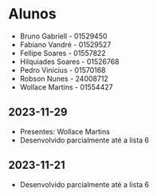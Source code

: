 # Alunos

* Bruno Gabriell - 01529450
* Fabiano Vandré -  01529527
* Fellipe Soares - 01557822
* Hilquiades Soares - 01526768
* Pedro Vinícius - 01570168
* Robson Nunes - 24008712
* Wollace Martins - 01554427

## 2023-11-29

* Presentes: Wollace Martins
* Desenvolvido parcialmente até a lista 6

## 2023-11-21

* Desenvolvido parcialmente até a lista 6

